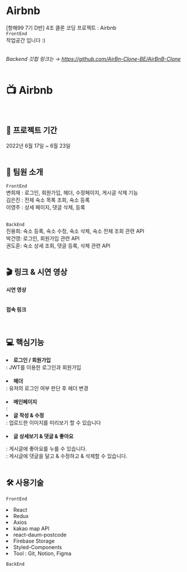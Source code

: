 # Airbnb
[항해99 7기 D반] 4조 클론 코딩 프로젝트 : Airbnb <br/>
<code>FrontEnd </code> 작업공간 입니다 :) <br/> <br/>

<i>Backend 깃헙 링크는 → https://github.com/AirBn-Clone-BE/AirBnB-Clone</i>
<br/> <br/>

<h1>📺 Airbnb</h1><br/>

<h2>📆 프로젝트 기간 </h2>

2022년 6월 17일 ~ 6월 23일<br/><br/>

<h2>🤗 팀원 소개 </h2>

<code>FrontEnd </code><br/>
변희재 : 로그인, 회원가입, 헤더, 수정페이지, 게시글 삭제 기능 <br/>
김은진 : 전체 숙소 목록 조회, 숙소 등록  <br/>
이영주 : 상세 페이지, 댓글 삭제, 등록 <br/><br/>

<code>BackEnd</code><br/>
진용희: 숙소 등록, 숙소 수정, 숙소 삭제, 숙소 전체 조회 관련 API<br/>
박건영: 로그인, 회원가입 관련 API <br/>
권도훈: 숙소 상세 조회, 댓글 등록, 삭제 관련 API <br/><br/>


<h2> 🎬 링크 & 시연 영상 </h2>
<b> 시연 영상 </b> <br/>
<br/>
<br/>
<b> 접속 링크 </b> <br/>

<br/>
<br/>


<h2>💻 핵심기능 </h2>
<li> <b> 로그인 / 회원가입 </b><br/>
: JWT를 이용한 로그인과 회원가입<br/>

<br/>
  
<li> <b> 헤더 </b><br/>
: 유저의 로그인 여부 판단 후 헤더 변경<br/>

<br/>

<li> <b> 메인페이지 </b><br/>
: 
  
<br/>

<li> <b> 글 작성 & 수정 </b><br/>
: 업로드한 이미지를 미리보기 할 수 있습니다<br/>


<br/>
  
<li> <b> 글 상세보기 & 댓글 & 좋아요 </b><br/>

 : 게시글에 좋아요를 누를 수 있습니다. <br/>
 : 게시글에 댓글을 달고 & 수정하고 & 삭제할 수 있습니다.
<br/>
<br/>
<h2> 🛠️ 사용기술 </h2>

<code>FrontEnd </code><br/>
<li> React
<li> Redux
<li> Axios
<li> kakao map API
<li> react-daum-postcode
<li> Firebase Storage
<li> Styled-Components
<li> Tool : Git, Notion, Figma
  
<br/>
  
<code>BackEnd</code><br/>

  
<br/>
  
  
